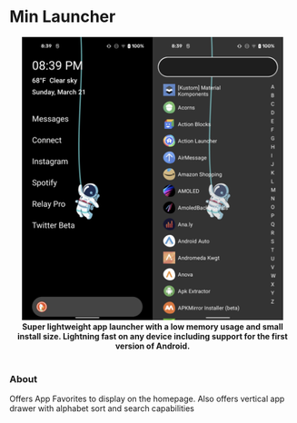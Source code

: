 # Min Launcher

<p align="center">
<img src="/metadata/homescreen.png" width="230"><img src="/metadata/app_drawer.png" width="230"><br>
<b>Super lightweight app launcher with a low memory usage and small install size. Lightning fast on any device including support for the first version of Android.</b><br><br>
</p>

### About ###
Offers App Favorites to display on the homepage. Also offers vertical app drawer with alphabet sort and search capabilities 
